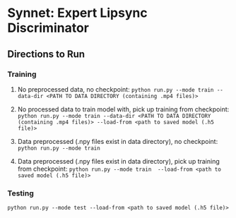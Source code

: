 # Synnet: Expert Lipsync Discriminator

## Directions to Run

### Training

1. No preprocessed data, no checkpoint:
`python run.py --mode train --data-dir <PATH TO DATA DIRECTORY (containing .mp4 files)>`

2. No processed data to train model with, pick up training from checkpoint:
`python run.py --mode train --data-dir <PATH TO DATA DIRECTORY (containing .mp4 files)> --load-from <path to saved model (.h5 file)>`

3. Data preprocessed (.npy files exist in data directory), no checkpoint:
`python run.py --mode train`

4. Data preprocessed (.npy files exist in data directory), pick up training from checkpoint:
`python run.py --mode train  --load-from <path to saved model (.h5 file)>`

### Testing
`python run.py --mode test --load-from <path to saved model (.h5 file)>`
